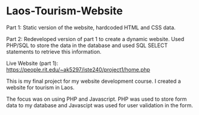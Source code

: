 # Laos-Tourism-Website

Part 1: Static version of the website, hardcoded HTML and CSS data.

Part 2: Redeveloped version of part 1 to create a dynamic website. Used PHP/SQL to store the data in the database and used SQL SELECT statements to retrieve this information.

Live Website (part 1): https://people.rit.edu/~ak5297/iste240/project1/home.php

This is my final project for my website development course. I created a website for tourism in Laos.

The focus was on using PHP and Javascript. PHP was used to store form data to my database and Javascipt was used for user validation in the form.
